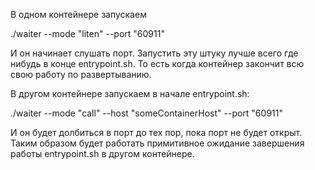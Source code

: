 В одном контейнере запускаем

./waiter --mode "liten" --port "60911"

И он начинает слушать порт. Запустить эту штуку лучше всего где нибудь в конце entrypoint.sh. То есть когда контейнер закончит всю свою работу по развертыванию.

В другом контейнере запускаем в начале entrypoint.sh:

./waiter --mode "call" --host "someContainerHost" --port "60911"

И он будет долбиться в порт до тех пор, пока порт не будет открыт. Таким образом будет работать примитивное ожидание завершения работы entrypoint.sh  в другом контейнере.